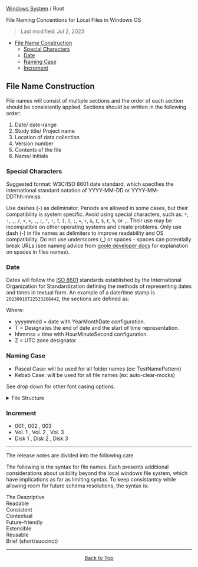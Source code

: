 [Windows System](#windows-suste) / Root 

File Naming Concentions for Local Files in Windows OS

<div style="text-align: center;"></div>

>Last modified: Jul 2, 2023  

- [File Name Construction](#file-name-construction)
  - [Special Charecters](#special-characters)
  - [Date](#date)
  - [Naming Case](#naming-case)
  - [Increment](#increment)


## File Name Construction

File names will consist of multiple sections and the order of each section should be consistently applied. Sections should be written in the following order:

 1. Date/ date-range
 2. Study title/ Project name
 3. Location of data collection
 4. Version number
 5. Contents of the file
 6. Name/ initials

### Special Characters

Suggested format: W3C/ISO 8601 date standard, which specifies the international standard notation of YYYY-MM-DD or YYYY-MM-DDThh:mm:ss.

Use dashes (-) as deliminator. Periods are allowed in some cases, but their compatibility is system specific. Avoid using special characters, such as: `*`, `:`, `,`, `/`, `<`, `>`, `,`, `|`, `"`, `!`, `?`, `[`, `]`, `;`, `=`, `+`, `&`, `£`, `$`, `€`, `%`, or `,`. Their use may be incompatible on other operating systems and create problems. Only use dash (-) in file names as delimiters to improve readability and OS compatibility. Do not use underscores (_) or spaces - spaces can potentially break URLs (see naming advice from [goole developer docs](https://developers.google.com/style/code-in-text#grammatical-treatment-of-code-elements) for explanation on spaces in files names).

### Date 

Dates will follow the [ISO 8601](https://en.wikipedia.org/wiki/ISO_8601) standards established by the  International Organization for Standardization defining the methods of representing dates and times in textual form. An example of a date/time stamp is `20230910T2253326644Z`, the sections are defined as:

Where:  
   * yyyymmdd = date with YearMonthDate configuration.
   * T = Designates the end of date and the start of time representation. 
   * hhmmss = time with HourMinuteSecond configuration.
   * Z = UTC zone designator
    
### Naming Case

 - Pascal Case: will be used for all folder names (ex: TestNamePattern)
 - Kebab Case: will be used for all file names (ex: auto-clear-mocks)

See drop down for other font casing options.

<details><summary>File Structure</summary>

   * Camel Case:  testNamePattern    
   * Snake Case:  clear_cache  

</details>

### Increment
   *  001 ,  002 ,  003  
   *  Vol. 1 ,  Vol. 2 ,  Vol. 3  
   *  Disk 1 ,  Disk 2 ,  Disk 3  





---


The release notes are divided into the following cate


The following is the syntax for file names. Each presents additional considerations about usibility beyond the local windows file system, which have implications as far as limiting syntax. To keep consistantcy while allowing room for future schema resolutions, the syntax is:

The
Descriptive  
Readable  
Consistent  
Contextual  
Future-friendly  
Extensible  
Reusable  
Brief (short/succinct)  



---
<div style="text-align: center;">

[Back to Top](#back-to-top)

</div>
